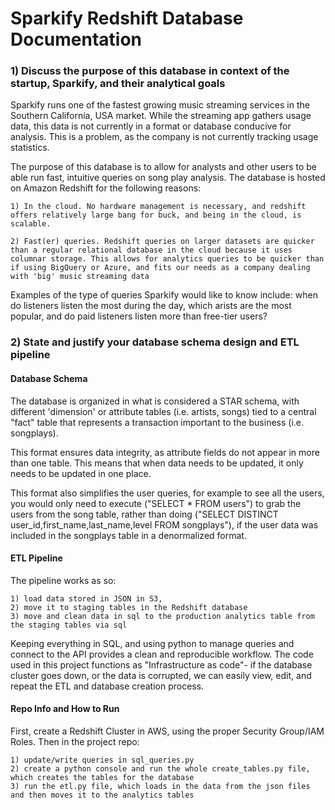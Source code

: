 # Sparkify Redshift Database Documentation

### 1) Discuss the purpose of this database in context of the startup, Sparkify, and their analytical goals

Sparkify runs one of the fastest growing music streaming services in the Southern California, USA market. While the streaming app gathers usage data, this data is not currently in a format or database conducive for analysis. This is a problem, as the company is not currently tracking usage statistics.

The purpose of this database is to allow for analysts and other users to be able run fast, intuitive queries on song play analysis. The database is hosted on Amazon Redshift for the following reasons:
    
    1) In the cloud. No hardware management is necessary, and redshift offers relatively large bang for buck, and being in the cloud, is scalable. 

    2) Fast(er) queries. Redshift queries on larger datasets are quicker than a regular relational database in the cloud because it uses columnar storage. This allows for analytics queries to be quicker than if using BigQuery or Azure, and fits our needs as a company dealing with 'big' music streaming data


Examples of the type of queries Sparkify would like to know include: when do listeners listen the most during the day, which arists are the most popular, and do paid listeners listen more than free-tier users?


### 2) State and justify your database schema design and ETL pipeline

#### Database Schema 

The database is organized in what is considered a STAR schema, with different 'dimension' or attribute tables (i.e. artists, songs) tied to a central "fact" table that represents a transaction important to the business (i.e. songplays).

This format ensures data integrity, as attribute fields do not appear in more than one table. This means that when data needs to be updated, it only needs to be updated in one place. 

This format also simplifies the user queries, for example to see all the users, you would only need to execute ("SELECT * FROM users") to grab the users from the song table, rather than doing ("SELECT DISTINCT user_id,first_name,last_name,level FROM songplays"), if the user data was included in the songplays table in a denormalized format.

#### ETL Pipeline

The pipeline works as so: 
    
    1) load data stored in JSON in S3, 
    2) move it to staging tables in the Redshift database
    3) move and clean data in sql to the production analytics table from the staging tables via sql
    
Keeping everything in SQL, and using python to manage queries and connect to the API provides a clean and reproducible workflow. The code used in this project functions as "Infrastructure as code"- if the database cluster goes down, or the data is corrupted, we can easily view, edit, and repeat the ETL and database creation process.

#### Repo Info and How to Run
First, create a Redshift Cluster in AWS, using the proper Security Group/IAM Roles.
Then in the project repo:

    1) update/write queries in sql_queries.py
    2) create a python console and run the whole create_tables.py file, which creates the tables for the database
    3) run the etl.py file, which loads in the data from the json files and then moves it to the analytics tables
